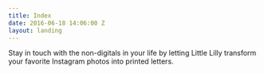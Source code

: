 ```yaml
---
title: Index
date: 2016-06-18 14:06:00 Z
layout: landing
---
```


Stay in touch with the non-digitals in your life by letting Little Lilly transform your favorite Instagram photos into printed letters.
